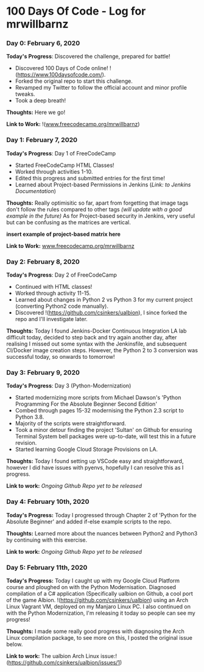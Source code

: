 # 100 Days Of Code - Log for mrwillbarnz

### Day 0: February 6, 2020

**Today's Progress**: Discovered the challenge, prepared for battle!

 - Discovered 100 Days of Code online! !(https://www.100daysofcode.com/).
 - Forked the original repo to start this challenge. 
 - Revamped my Twitter to follow the official account and minor profile tweaks.
 - Took a deep breath!
 
**Thoughts:** Here we go!
 
**Link to Work:** !(www.freecodecamp.org/mrwillbarnz)
 
 
### Day 1: February 7, 2020

**Today's Progress**: Day 1 of FreeCodeCamp

 - Started FreeCodeCamp HTML Classes!
 - Worked through activities 1-10.
 - Edited this progress and submitted entries for the first time!
 - Learned about Project-based Permissions in Jenkins (*Link: to Jenkins Documentation*)
 
**Thoughts:** Really optimisitic so far, apart from forgetting that image tags don't follow the rules compared to other tags *(will update with a good example in the future)* As for Project-based security in Jenkins, very useful but can be confusing as the matrices are vertical.

**insert example of project-based matrix here**

**Link to Work:** www.freecodecamp.org/mrwillbarnz

### Day 2: February 8, 2020

**Today's Progress**: Day 2 of FreeCodeCamp

- Continued with HTML classes!
- Worked through activity 11-15.
- Learned about changes in Python 2 vs Python 3 for my current project (converting Python2 code manually).
- Discovered !(https://github.com/csinkers/ualbion), I since forked the repo and I'll investigate later.

**Thoughts:** Today I found Jenkins-Docker Continuous Integration LA lab difficult today, decided to step back and try again another day, after realising I missed out some syntax with the Jenkinsfile, and subsequent CI/Docker image creation steps. However, the Python 2 to 3 conversion was successful today, so onwards to tomorrow!

### Day 3: February 9, 2020

**Today's Progress**: Day 3 (Python-Modernization)

- Started modernizing more scripts from Michael Dawson's 'Python Programming For the Absolute Beginner Second Edition'
- Combed through pages 15-32 modernising the Python 2.3 script to Python 3.8.
- Majority of the scripts were straightforward.
- Took a minor detour finding the project 'Sultan' on Github for ensuring Terminal System bell packages were up-to-date, will test this in a future revision.
- Started learning Google Cloud Storage Provisions on LA.

**Thoughts:** Today I found setting up VSCode easy and straightforward, however I did have issues with pyenvs, hopefully I can resolve this as I progress.

**Link to work:** *Ongoing Github Repo yet to be released*

### Day 4: February 10th, 2020

**Today's Progress:**
Today I progressed through Chapter 2 of 'Python for the Absolute Beginner' and added if-else example scripts to the repo.

**Thoughts:** Learned more about the nuances between Python2 and Python3 by continuing with this exercise. 

**Link to work:** *Ongoing Github Repo yet to be released*


### Day 5: February 11th, 2020

**Today's Progress:** Today I caught up with my Google Cloud Platform course and ploughed on with the Python Modernisation. Diagnosed compilation of a C# application (Specifically ualbion on Github, a cool port of the game Albion. !(https://github.com/csinkers/ualbion) using an Arch Linux Vagrant VM, deployed on my Manjaro Linux PC. I also continued on with the Python Modernization, I'm releasing it today so people can see my progress!

**Thoughts:** I made some really good progress with diagnosing the Arch Linux compilation package, to see more on this, I posted the original issue below. 

**Link to work:**  The ualbion Arch Linux issue:!(https://github.com/csinkers/ualbion/issues/1) 

[//]: # (### Day 6: February 12th, 2020)
[//]: # (### Day 7: February 13th, 2020)
[//]: # (### Day 8: February 14th 2020)
